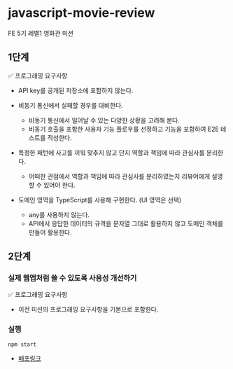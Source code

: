 # javascript-movie-review

FE 5기 레벨1 영화관 미션

## 1단계

✅ 프로그래밍 요구사항

- API key를 공개된 저장소에 포함하지 않는다.
- 비동기 통신에서 실패할 경우를 대비한다.
  - 비동기 통신에서 일어날 수 있는 다양한 상황을 고려해 본다.
  - 비동기 호출을 포함한 사용자 기능 플로우를 선정하고 기능을 포함하여 E2E 테스트를 작성한다.
- 특정한 패턴에 사고를 끼워 맞추지 않고 단지 역할과 책임에 따라 관심사를 분리한다.
  - 어떠한 관점에서 역할과 책임에 따라 관심사를 분리하였는지 리뷰어에게 설명할 수 있어야 한다.
- 도메인 영역을 TypeScript를 사용해 구현한다. (UI 영역은 선택)

  - any를 사용하지 않는다.
  - API에서 응답한 데이터의 규격을 문자열 그대로 활용하지 않고 도메인 객체를 만들어 활용한다.

## 2단계

### 실제 웹앱처럼 쓸 수 있도록 사용성 개선하기

✅ 프로그래밍 요구사항

- 이전 미션의 프로그래밍 요구사항을 기본으로 포함한다.

### 실행

```
npm start
```

- [배포링크](https://yeopto.github.io/javascript-movie-review/)
